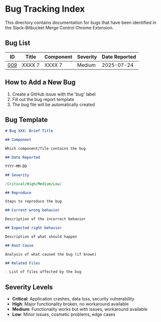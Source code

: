 # Bug Tracking Index

This directory contains documentation for bugs that have been identified in the Slack-Bitbucket Merge Control Chrome Extension.

## Bug List

| ID | Title | Component | Severity | Date Reported |
| -- | ----- | --------- | -------- | ------------- |
| [009](./009-xxxx-7.md) | XXXX 7 | XXXX 7 | Medium | 2025-07-24 |

## How to Add a New Bug

1. Create a GitHub issue with the 'bug' label
2. Fill out the bug report template
3. The bug file will be automatically created

## Bug Template

```markdown
# Bug XXX: Brief Title

## Component

Which component/file contains the bug

## Date Reported

YYYY-MM-DD

## Severity

[Critical/High/Medium/Low]

## Reproduce

Steps to reproduce the bug

## Current wrong behavior

Description of the incorrect behavior

## Expected right behavior

Description of what should happen

## Root Cause

Analysis of what caused the bug (if known)

## Related Files

- List of files affected by the bug
```

## Severity Levels

- **Critical**: Application crashes, data loss, security vulnerability
- **High**: Major functionality broken, no workaround available
- **Medium**: Functionality works but with issues, workaround available
- **Low**: Minor issues, cosmetic problems, edge cases